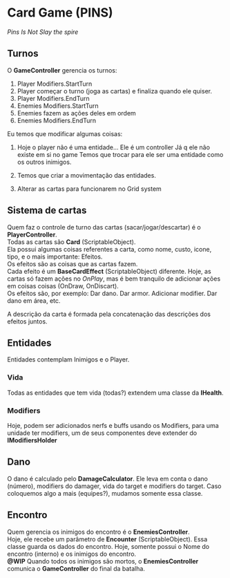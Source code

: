 # Card Game (PINS)
_Pins Is Not Slay the spire_

## Turnos
O **GameController** gerencia os turnos:
1. Player Modifiers.StartTurn
2. Player começar o turno (joga as cartas) e finaliza quando ele quiser.
3. Player Modifiers.EndTurn
4. Enemies Modifiers.StartTurn
5. Enemies fazem as ações deles em ordem
6. Enemies Modifiers.EndTurn

Eu temos que modificar algumas coisas:

1. Hoje o player não é uma entidade... Ele é um controller
Já q ele não existe em si no game
Temos que trocar para ele ser uma entidade como os outros inimigos.

2. Temos que criar a movimentação das entidades.

3. Alterar as cartas para funcionarem no Grid system

## Sistema de cartas

Quem faz o controle de turno das cartas (sacar/jogar/descartar) é o **PlayerController**.  
Todas as cartas são **Card** (ScriptableObject).  
Ela possui algumas coisas referentes a carta, como nome, custo, icone, tipo, e o mais importante: Efeitos.  
Os efeitos são as coisas que as cartas fazem.  
Cada efeito é um **BaseCardEffect** (ScriptableObject) diferente. Hoje, as cartas só fazem ações no *OnPlay*, mas é bem tranquilo de adicionar ações em coisas coisas (OnDraw, OnDiscart).  
Os efeitos são, por exemplo: Dar dano. Dar armor. Adicionar modifier. Dar dano em área, etc.    

A descrição da carta é formada pela concatenação das descrições dos efeitos juntos.  

## Entidades
Entidades contemplam Inimigos e o Player.

### Vida
Todas as entidades que tem vida (todas?) extendem uma classe da **IHealth**.

### Modifiers
Hoje, podem ser adicionados nerfs e buffs usando os Modifiers, para uma unidade ter modifiers, um de seus componentes deve extender do **IModifiersHolder**

## Dano
O dano é calculado pelo **DamageCalculator**. Ele leva em conta o dano (número), modifiers do damager, vida do target e modifiers do target.
Caso coloquemos algo a mais (equipes?), mudamos somente essa classe.
 
## Encontro
Quem gerencia os inimigos do encontro é o **EnemiesController**.  
Hoje, ele recebe um parâmetro de **Encounter** (ScriptableObject). Essa classe guarda os dados do encontro. Hoje, somente possui o Nome do encontro (interno) e os inimigos do encontro.  
**@WIP** Quando todos os inimigos são mortos, o **EnemiesController** comunica o **GameController** do final da batalha.
